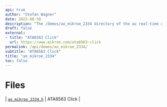 ```yaml
---
api: true
author: "Stefan Wagner"
date: 2022-08-30
description: "The /demos/ao_mikroe_2334 directory of the ao real-time operating system."
draft: false
external:
- title: "ATA6563 Click"
  url: https://www.mikroe.com/ata6563-click
permalink: /api/demos/ao_mikroe_2334/ 
subtitle: "ATA6563 Click"
title: "ao_mikroe_2334"
toc: false
---
```


# Files

| [`ao_mikroe_2334.h`](ao_mikroe_2334.h.md) | ATA6563 Click |

